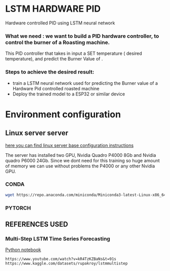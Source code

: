 # LSTM HARDWARE PID
Hardware controlled PID using LSTM neural network


### What we need : we want to build a PID hardware controller, to control the burner of a Roasting machine.
This PID controller that takes in input a SET temperature ( desired temperature), and predict the Burner Value of . 


### Steps to achieve the desired result:

- train a LSTM neural network used for predicting the Burner value of a Hardware Pid controlled roasted machine
- Deploy the trained model to a ESP32 or similar device 

# Environment configuration

## Linux server server 
[here you can find linux server base configuration instructions](linux_configuration.md)

The server has installed two GPU, Nvidia Quadro P4000 8Gb and Nvidia quadro P6000 24Gb.
Since we dont need for this training so huge amount of memory we can use without problems the P4000 or any other Nvidia GPU.

### CONDA
```bash
wget https://repo.anaconda.com/miniconda/Miniconda3-latest-Linux-x86_64.sh
```

### PYTORCH

## REFERENCES USED
### Multi-Step LSTM Time Series Forecasting
[Python notebook](noteboook/ventas-lstm-multistep.ipynb) 

    https://www.youtube.com/watch?v=kR4TzKZBaNs&t=91s
    https://www.kaggle.com/datasets/rupakroy/lstmmultistep
